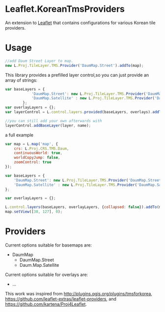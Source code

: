 Leaflet.KoreanTmsProviders
=================
An extension to [Leaflet](http://leafletjs.com/) that contains configurations for various Korean tile providers.

# Usage
```Javascript
//add Daum Street Layer to map.
new L.Proj.TileLayer.TMS.Provider('DaumMap.Street').addTo(map);
```

This library provides a prefilled layer control,so you can just provide an array of strings:

```JavaScript
var baseLayers = {
			'DaumMap.Street': new L.Proj.TileLayer.TMS.Provider('DaumMap.Street').addTo(map),
			'DaumMap.Satellite' : new L.Proj.TileLayer.TMS.Provider('DaumMap.Satellite')
		};
var overlayLayers = {};			
var layerControl = L.control.layers.provided(baseLayers, overlays).addTo(map);

//you can still add your own afterwards with
layerControl.addBaseLayer(layer, name);
```

a full example

```Javascript
var map = L.map('map', {
	crs: L.Proj.CRS.TMS.Daum, 
	continuousWorld: true,
	worldCopyJump: false,
	zoomControl: true
});

var baseLayers = {
	'DaumMap.Street': new L.Proj.TileLayer.TMS.Provider('DaumMap.Street').addTo(map),
	'DaumMap.Satellite' : new L.Proj.TileLayer.TMS.Provider('DaumMap.Satellite')
};

var overlayLayers = {};

L.control.layers(baseLayers, overlayLayers, {collapsed: false}).addTo(map);
map.setView([38, 127], 0);
```

Providers
===

Current options suitable for basemaps are:
* DaumMap
    * DaumMap.Street
    * Daum.Map.Satellite

Current options suitable for overlays are:
* ...





This work was inspired from <http://plugins.qgis.org/plugins/tmsforkorea>, <https://github.com/leaflet-extras/leaflet-providers>, and <https://github.com/kartena/Proj4Leaflet>.

